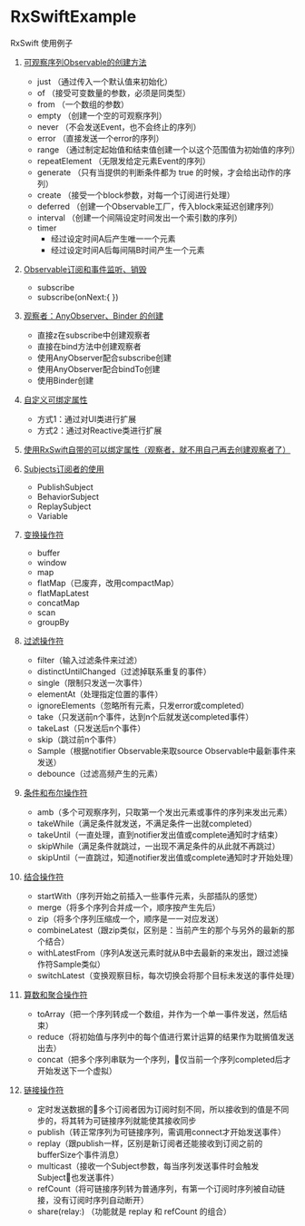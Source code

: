 # RxSwiftExample
RxSwift 使用例子

1. [可观察序列Observable的创建方法](https://github.com/Lorwy/RxSwiftExample/blob/master/RxSwift01/RxSwift01/RxSwift_%E5%8F%AF%E8%A7%82%E5%AF%9F%E5%BA%8F%E5%88%97Obervable%E7%9A%84%E5%88%9B%E5%BB%BA.playground/Contents.swift)
   - just （通过传入一个默认值来初始化）
   - of （接受可变数量的参数，必须是同类型）
   - from （一个数组的参数）
   - empty （创建一个空的可观察序列）
   - never （不会发送Event，也不会终止的序列）
   - error （直接发送一个error的序列）
   - range （通过制定起始值和结束值创建一个以这个范围值为初始值的序列）
   - repeatElement （无限发给定元素Event的序列）
   - generate （只有当提供的判断条件都为 true 的时候，才会给出动作的序列）
   - create （接受一个block参数，对每一个订阅进行处理）
   - deferred （创建一个Observable工厂，传入block来延迟创建序列）
   - interval （创建一个间隔设定时间发出一个索引数的序列）
   - timer 
      - 经过设定时间A后产生唯一一个元素
      - 经过设定时间A后每间隔B时间产生一个元素

2. [Observable订阅和事件监听、销毁](https://github.com/Lorwy/RxSwiftExample/blob/master/RxSwift01/RxSwift01/RxSwfit_Observable.playground/Contents.swift)
   - subscribe
   - subscribe(onNext:{ })

3. [观察者：AnyObserver、Binder 的创建](https://github.com/Lorwy/RxSwiftExample/blob/master/RxSwift01/RxSwift01/RxSwift_Observer.playground/Contents.swift)
   - 直接z在subscribe中创建观察者
   - 直接在bind方法中创建观察者
   - 使用AnyObserver配合subscribe创建
   - 使用AnyObserver配合bindTo创建
   - 使用Binder创建

4. [自定义可绑定属性](https://github.com/Lorwy/RxSwiftExample/blob/master/RxSwift01/RxSwift01/ViewController1.swift)
   - 方式1：通过对UI类进行扩展
   - 方式2：通过对Reactive类进行扩展

5. [使用RxSwift自带的可以绑定属性（观察者，就不用自己再去创建观察者了）](https://github.com/Lorwy/RxSwiftExample/blob/master/RxSwift01/RxSwift01/ViewController1.swift)

6. [Subjects订阅者的使用](https://github.com/Lorwy/RxSwiftExample/blob/master/RxSwift01/RxSwift01/RxSwift_Subjects.playground/Contents.swift)
   - PublishSubject
   - BehaviorSubject
   - ReplaySubject
   - Variable

7. [变换操作符](https://github.com/Lorwy/RxSwiftExample/blob/master/RxSwift01/RxSwift01/RxSwift_%E5%8F%98%E6%8D%A2%E6%93%8D%E4%BD%9C%E7%AC%A6.playground/Contents.swift)
   - buffer
   - window
   - map
   - flatMap（已废弃，改用compactMap）
   - flatMapLatest
   - concatMap
   - scan
   - groupBy

8. [过滤操作符](https://github.com/Lorwy/RxSwiftExample/blob/master/RxSwift01/RxSwift01/RxSwift_%E8%BF%87%E6%BB%A4%E6%93%8D%E4%BD%9C%E7%AC%A6.playground/Contents.swift)
   - filter（输入过滤条件来过滤）
   - distinctUntilChanged（过滤掉联系重复的事件）
   - single（限制只发送一次事件）
   - elementAt（处理指定位置的事件）
   - ignoreElements（忽略所有元素，只发error或completed）
   - take（只发送前n个事件，达到n个后就发送completed事件）
   - takeLast（只发送后n个事件）
   - skip（跳过前n个事件）
   - Sample（根据notifier Observable来取source Observable中最新事件来发送）
   - debounce（过滤高频产生的元素）

9. [条件和布尔操作符](https://github.com/Lorwy/RxSwiftExample/blob/master/RxSwift01/RxSwift01/RxSwift_%E6%9D%A1%E4%BB%B6%E5%92%8C%E5%B8%83%E5%B0%94%E6%93%8D%E4%BD%9C%E7%AC%A6.playground/Contents.swift)
   - amb（多个可观察序列，只取第一个发出元素或事件的序列来发出元素）
   - takeWhile（满足条件就发送，不满足条件一出就completed）
   - takeUntil（一直处理，直到notifier发出值或complete通知时才结束）
   - skipWhile（满足条件就跳过，一出现不满足条件的从此就不再跳过）
   - skipUntil（一直跳过，知道notifier发出值或complete通知时才开始处理）

10. [结合操作符](https://github.com/Lorwy/RxSwiftExample/blob/master/RxSwift01/RxSwift01/RxSwift_%E7%BB%93%E5%90%88%E6%93%8D%E4%BD%9C%E7%AC%A6.playground/Contents.swift)
    - startWith（序列开始之前插入一些事件元素，头部插队的感觉）
    - merge（将多个序列合并成一个，顺序按产生先后）
    - zip（将多个序列压缩成一个，顺序是一一对应发送）
    - combineLatest（跟zip类似，区别是：当前产生的那个与另外的最新的那个结合）
    - withLatestFrom（序列A发送元素时就从B中去最新的来发出，跟过滤操作符Sample类似）
    - switchLatest（变换观察目标，每次切换会将那个目标未发送的事件处理）

11. [算数和聚合操作符](https://github.com/Lorwy/RxSwiftExample/blob/master/RxSwift01/RxSwift01/RxSwift_%E7%AE%97%E6%95%B0%E5%92%8C%E8%81%9A%E5%90%88%E6%93%8D%E4%BD%9C%E7%AC%A6.playground/Contents.swift)
    - toArray（把一个序列转成一个数组，并作为一个单一事件发送，然后结束）
    - reduce（将初始值与序列中的每个值进行累计运算的结果作为耽搁值发送出去）
    - concat（把多个序列串联为一个序列，仅当前一个序列completed后才开始发送下一个虚拟）
12. [链接操作符](https://github.com/Lorwy/RxSwiftExample/blob/master/RxSwift01/RxSwift01/ViewController2.swift)
    -  定时发送数据的多个订阅者因为订阅时刻不同，所以接收到的值是不同步的，将其转为可链接序列就能使其接收同步
    - publish（转正常序列为可链接序列，需调用connect才开始发送事件）
    - replay（跟publish一样，区别是新订阅者还能接收到订阅之前的bufferSize个事件消息）
    - multicast（接收一个Subject参数，每当序列发送事件时会触发Subject也发送事件）
    - refCount（将可链接序列转为普通序列，有第一个订阅时序列被自动链接，没有订阅时序列自动断开）
    - share(relay:) （功能就是 replay 和 refCount 的组合）